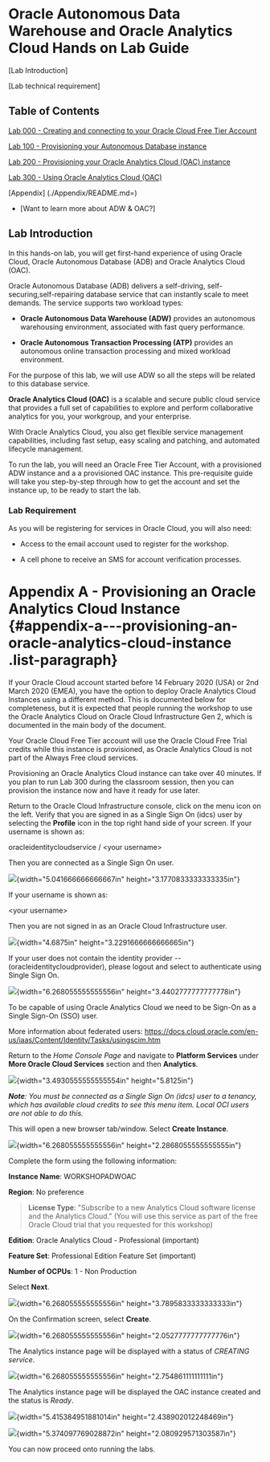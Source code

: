 
# Oracle Autonomous Data Warehouse and Oracle Analytics Cloud Hands on Lab Guide

[Lab Introduction]

[Lab technical requirement]


## Table of Contents

[Lab 000 - Creating and connecting to your Oracle Cloud Free Tier Account](./Lab0/README.md=)

[Lab 100 - Provisioning your Autonomous Database instance](./Lab1/README.md=)

[Lab 200 - Provisioning your Oracle Analytics Cloud (OAC) instance](./Lab2/README.md=)

[Lab 300 - Using Oracle Analytics Cloud (OAC)](./Lab3/README.md=)

[Appendix] (./Appendix/README.md=)
 - [Want to learn more about ADW & OAC?]

## Lab Introduction

In this hands-on lab, you will get first-hand experience of using Oracle Cloud, Oracle Autonomous Database (ADB) and Oracle Analytics Cloud (OAC).

Oracle Autonomous Database (ADB) delivers a self-driving, self-securing,self-repairing database service that can instantly scale to meet demands. The service supports two workload types:

-   **Oracle Autonomous Data Warehouse (ADW)** provides an autonomous warehousing environment, associated with fast query performance.

-   **Oracle Autonomous Transaction Processing (ATP)** provides an autonomous online transaction processing and mixed workload environment.

For the purpose of this lab, we will use ADW so all the steps will be related to this database service.

**Oracle Analytics Cloud (OAC)** is a scalable and secure public cloud service that provides a full set of capabilities to explore and perform collaborative analytics for you, your workgroup, and your enterprise.

With Oracle Analytics Cloud, you also get flexible service management capabilities, including fast setup, easy scaling and patching, and automated lifecycle management.

To run the lab, you will need an Oracle Free Tier Account, with a provisioned ADW instance and a a provisioned OAC instance. This pre-requisite guide will take you step-by-step through how to get the account and set the instance up, to be ready to start the lab.

### Lab Requirement

As you will be registering for services in Oracle Cloud, you will also need:

-   Access to the email account used to register for the workshop.

-   A cell phone to receive an SMS for account verification processes.









Appendix A - Provisioning an Oracle Analytics Cloud Instance {#appendix-a---provisioning-an-oracle-analytics-cloud-instance .list-paragraph}
============================================================

If your Oracle Cloud account started before 14 February 2020 (USA) or
2nd March 2020 (EMEA), you have the option to deploy Oracle Analytics
Cloud Instances using a different method. This is documented below for
completeness, but it is expected that people running the workshop to use
the Oracle Analytics Cloud on Oracle Cloud Infrastructure Gen 2, which
is documented in the main body of the document.

Your Oracle Cloud Free Tier account will use the Oracle Cloud Free Trial
credits while this instance is provisioned, as Oracle Analytics Cloud is
not part of the Always Free cloud services.

Provisioning an Oracle Analytics Cloud instance can take over 40
minutes. If you plan to run Lab 300 during the classroom session, then
you can provision the instance now and have it ready for use later.

Return to the Oracle Cloud Infrastructure console, click on the menu
icon on the left. Verify that you are signed in as a Single Sign On
(idcs) user by selecting the **Profile** icon in the top right hand side
of your screen. If your username is shown as:

oracleidentitycloudservice / \<your username\>

Then you are connected as a Single Sign On user.

![](media/image25.png){width="5.041666666666667in"
height="3.1770833333333335in"}

If your username is shown as:

\<your username\>

Then you are not signed in as an Oracle Cloud Infrastructure user.

![](media/image26.png){width="4.6875in" height="3.2291666666666665in"}

If your user does not contain the identity provider --
(oracleidentitycloudprovider), please logout and select to authenticate
using Single Sign On.

![](media/image27.png){width="6.268055555555556in"
height="3.4402777777777778in"}

To be capable of using Oracle Analytics Cloud we need to be Sign-On as a
Single Sign-On (SSO) user.

More information about federated users:
<https://docs.cloud.oracle.com/en-us/iaas/Content/Identity/Tasks/usingscim.htm>

Return to the *Home Console Page* and navigate to **Platform Services**
under **More Oracle Cloud Services** section and then **Analytics**.

![](media/image101.png){width="3.4930555555555554in" height="5.8125in"}

***Note**: You must be connected as a Single Sign On (idcs) user to a
tenancy, which has available cloud credits to see this menu item. Local
OCI users are not able to do this.*

This will open a new browser tab/window. Select **Create Instance**.

![](media/image102.png){width="6.268055555555556in"
height="2.2868055555555555in"}

Complete the form using the following information:

**Instance Name**: WORKSHOPADWOAC

**Region**: No preference

> **License Type**: \"Subscribe to a new Analytics Cloud software
> license and the Analytics Cloud.\" (You will use this service as part
> of the free Oracle Cloud trial that you requested for this workshop)

**Edition**: Oracle Analytics Cloud - Professional (important)

**Feature Set**: Professional Edition Feature Set (important)

**Number of OCPUs**: 1 - Non Production

Select **Next**.

![](media/image103.png){width="6.268055555555556in"
height="3.7895833333333333in"}

On the Confirmation screen, select **Create**.

![](media/image104.png){width="6.268055555555556in"
height="2.0527777777777776in"}

The Analytics instance page will be displayed with a status of *CREATING
service*.

![](media/image105.png){width="6.268055555555556in"
height="2.754861111111111in"}

The Analytics instance page will be displayed the OAC instance created
and the status is *Ready*.

![](media/image106.png){width="5.415384951881014in"
height="2.438902012248469in"}

![](media/image107.png){width="5.374097769028872in"
height="2.080929571303587in"}

You can now proceed onto running the labs.

